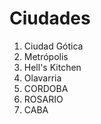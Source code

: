 # Ciudades

1. Ciudad Gótica
2. Metrópolis
3. Hell's Kitchen
4. Olavarria
5. CORDOBA
6. ROSARIO
7. CABA


